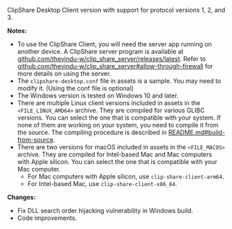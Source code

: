 ClipShare Desktop Client version <VERSION> with support for protocol versions 1, 2, and 3.

**Notes:**
- To use the ClipShare Client, you will need the server app running on another device. A ClipShare server program is available at [github.com/thevindu-w/clip_share_server/releases/latest](https://github.com/thevindu-w/clip_share_server/releases/latest). Refer to [github.com/thevindu-w/clip_share_server#allow-through-firewall](https://github.com/thevindu-w/clip_share_server#allow-through-firewall) for more details on using the server.
- The `clipshare-desktop.conf` file in assets is a sample. You may need to modify it. (Using the conf file is optional)
- The Windows version is tested on Windows 10 and later.
- There are multiple Linux client versions included in assets in the `<FILE_LINUX_AMD64>` archive. They are compiled for various GLIBC versions. You can select the one that is compatible with your system. If none of them are working on your system, you need to compile it from the source. The compiling procedure is described in [README.md#build-from-source](https://github.com/thevindu-w/clip_share_desktop#build-from-source).
- There are two versions for macOS included in assets in the `<FILE_MACOS>` archive. They are compiled for Intel-based Mac and Mac computers with Apple silicon. You can select the one that is compatible with your Mac computer.
  - For Mac computers with Apple silicon, use `clip-share-client-arm64`.
  - For Intel-based Mac, use `clip-share-client-x86_64`.

**Changes:**
- Fix DLL search order hijacking vulnerability in Windows build.
- Code improvements.